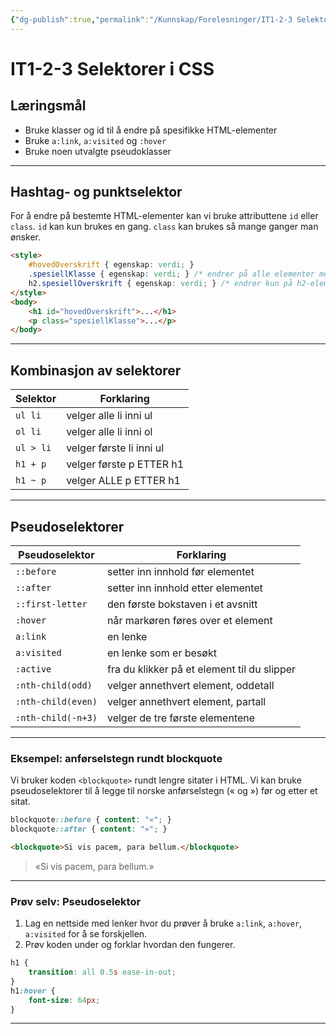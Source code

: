 ```yaml
---
{"dg-publish":true,"permalink":"/Kunnskap/Forelesninger/IT1-2-3 Selektorer i CSS/","title":"IT1-2-3 Selektorer i CSS","tags":["it1","forelesning"]}
---
```



# IT1-2-3 Selektorer i CSS

## Læringsmål
- Bruke klasser og id til å endre på spesifikke HTML-elementer
- Bruke `a:link`, `a:visited` og `:hover`
- Bruke noen utvalgte pseudoklasser

---

## Hashtag- og punktselektor

For å endre på bestemte HTML-elementer kan vi bruke attributtene `id` eller `class`. `id` kan kun brukes en gang. `class` kan brukes så mange ganger man ønsker.

```html
<style>
	#hovedOverskrift { egenskap: verdi; }
	.spesiellKlasse { egenskap: verdi; } /* endrer på alle elementer med klasse spesiellKlasse */
	h2.spesiellOverskrift { egenskap: verdi; } /* endrer kun på h2-elementer med klasse spesiellOverskrift */
</style>
<body>
	<h1 id="hovedOverskrift">...</h1>
	<p class="spesiellKlasse">...</p>
</body>
```

---

## Kombinasjon av selektorer

| Selektor | Forklaring               |
| -------------- | ------------------------ |
| `ul li`        | velger alle li inni ul   |
| `ol li`        | velger alle li inni ol   |
| `ul > li`      | velger første li inni ul |
| `h1 + p`       | velger første p ETTER h1 |
| `h1 ~ p`       | velger ALLE p ETTER h1   |

---

## Pseudoselektorer

| Pseudoselektor     | Forklaring                                  |
| ------------------ | ------------------------------------------- |
| `::before`         | setter inn innhold før elementet            |
| `::after`          | setter inn innhold etter elementet          |
| `::first-letter`   | den første bokstaven i et avsnitt           |
| `:hover`           | når markøren føres over et element          |
| `a:link`           | en lenke                                    |
| `a:visited`        | en lenke som er besøkt                      |
| `:active`          | fra du klikker på et element til du slipper |
| `:nth-child(odd)`  | velger annethvert element, oddetall         |
| `:nth-child(even)` | velger annethvert element, partall          |
| `:nth-child(-n+3)` | velger de tre første elementene                                            |

---

### Eksempel: anførselstegn rundt blockquote
Vi bruker koden `<blockquote>` rundt lengre sitater i HTML. Vi kan bruke pseudoselektorer til å legge til norske anførselstegn (« og ») før og etter et sitat.
```css
blockquote::before { content: "«"; }
blockquote::after { content: "»"; }
```

```html
<blockquote>Si vis pacem, para bellum.</blockquote>
```

>«Si vis pacem, para bellum.»

---

### Prøv selv: Pseudoselektor

1. Lag en nettside med lenker hvor du prøver å bruke `a:link`, `a:hover`, `a:visited` for å se forskjellen.
2. Prøv koden under og forklar hvordan den fungerer.

```css
h1 {
	transition: all 0.5s ease-in-out;
}
h1:hover {
	font-size: 64px;
}
```

--- 
